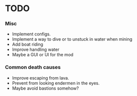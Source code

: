 # TODO

### Misc
- Implement configs.
- Implement a way to dive or to unstuck in water when mining
- Add boat riding
- Improve handling water
- Maybe a GUI or UI for the mod


### Common death causes
- Improve escaping from lava.
- Prevent from looking endermen in the eyes.
- Maybe avoid bastions somehow?
